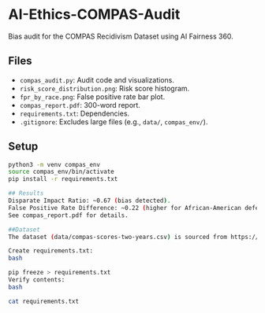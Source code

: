 # AI-Ethics-COMPAS-Audit
Bias audit for the COMPAS Recidivism Dataset using AI Fairness 360.

## Files
- `compas_audit.py`: Audit code and visualizations.
- `risk_score_distribution.png`: Risk score histogram.
- `fpr_by_race.png`: False positive rate bar plot.
- `compas_report.pdf`: 300-word report.
- `requirements.txt`: Dependencies.
- `.gitignore`: Excludes large files (e.g., `data/`, `compas_env/`).

## Setup
```bash
python3 -m venv compas_env
source compas_env/bin/activate
pip install -r requirements.txt

## Results
Disparate Impact Ratio: ~0.67 (bias detected).
False Positive Rate Difference: ~0.22 (higher for African-American defendants).
See compas_report.pdf for details.

##Dataset
The dataset (data/compas-scores-two-years.csv) is sourced from https://github.com/propublica/compas-analysis and excluded by .gitignore.

Create requirements.txt:
bash

pip freeze > requirements.txt
Verify contents:
bash

cat requirements.txt